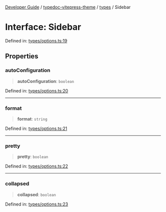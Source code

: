 [Developer Guide](../../../README.md) / [typedoc-vitepress-theme](../../README.md) / [types](../README.md) / Sidebar

# Interface: Sidebar

Defined in: [types/options.ts:19](https://github.com/typedoc2md/typedoc-plugin-markdown/blob/main/packages/typedoc-vitepress-theme/src/types/options.ts#L19)

## Properties

### autoConfiguration

> **autoConfiguration**: `boolean`

Defined in: [types/options.ts:20](https://github.com/typedoc2md/typedoc-plugin-markdown/blob/main/packages/typedoc-vitepress-theme/src/types/options.ts#L20)

***

### format

> **format**: `string`

Defined in: [types/options.ts:21](https://github.com/typedoc2md/typedoc-plugin-markdown/blob/main/packages/typedoc-vitepress-theme/src/types/options.ts#L21)

***

### pretty

> **pretty**: `boolean`

Defined in: [types/options.ts:22](https://github.com/typedoc2md/typedoc-plugin-markdown/blob/main/packages/typedoc-vitepress-theme/src/types/options.ts#L22)

***

### collapsed

> **collapsed**: `boolean`

Defined in: [types/options.ts:23](https://github.com/typedoc2md/typedoc-plugin-markdown/blob/main/packages/typedoc-vitepress-theme/src/types/options.ts#L23)
